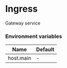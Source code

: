 # Ingress

Gateway service

### Environment variables

| Name                | Default                   |
|---------------------|---------------------------|
| host.main           | -                         |
